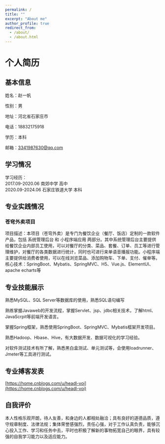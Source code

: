 ```yaml
---
permalink: /
title: ""
excerpt: "About me"
author_profile: true
redirect_from: 
  - /about/
  - /about.html
---
```

# 个人简历
## 基本信息
姓名：赵一帆  

性别：男  
  
地址：河北省石家庄市  
  
电话：18832175918  
  
学历：本科  
  
邮箱：3341987630@qq.com

## 学习情况
学习经历：  
2017.09-2020.06      南郊中学           高中  
2020.09-2024.06      石家庄铁道大学      本科


## 专业实践情况
### 苍穹外卖项目
项目描述：本项目（苍穹外卖）是专门为餐饮企业（餐厅、饭店）定制的一款软件产品，包括 系统管理后台 和 小程序端应用 两部分。其中系统管理后台主要提供给餐饮企业内部员工使用，可以对餐厅的分类、菜品、套餐、订单、员工等进行管理维护，对餐厅的各类数据进行统计，同时也可进行来单语音播报功能。小程序端主要提供给消费者使用，可以在线浏览菜品、添加购物车、下单、支付、催单等。  
核心技术：SpringBoot、Mybatis、SpringMVC、H5、Vue.js、ElementUI、apache echarts等

## 专业技能展示
熟悉MySQL、SQL Server等数据库的使用，熟悉SQL语句编写  
  
熟练掌握Javaweb的开发流程，掌握Servlet、jsp、jdbc相关技术，了解html、JavaScrpit等前端开发语言。  
  
掌握Spring框架，熟悉使用SpringBoot、SpringMVC、Mybatis框架开发项目。  

熟悉Hadoop、Hbase、Hive，有大数据开发、数据可视化的学习经验。  
  
对软件测试技术有所了解，熟悉黑白盒测试、单元测试等，会使用loadrunner、Jmeter等工具进行测试。

## 专业搏客发表
[https://home.cnblogs.com/u/headl-voi](https://home.cnblogs.com/u/headl-voi)

  
  
## 自我评价
本人性格乐观开朗，待人友善，和身边的人都相处融洽；具有良好的道德品质，遵守规章制度、法律法规；集体荣誉感强烈，责任心强，对于工作认真负责，能够沉心投入工作、学习和任务中去，平时也积极了解新的事物拓宽自己的眼界，具有较强的自我学习能力以及适应能力。
